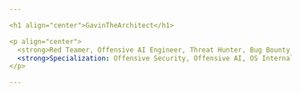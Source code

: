```yaml
---

<h1 align="center">GavinTheArchitect</h1>

<p align="center">
  <strong>Red Teamer, Offensive AI Engineer, Threat Hunter, Bug Bounty Hunter, Zero-Day Researcher, Offensive Security Architect, Leader.</strong><br>
  <strong>Specialization: Offensive Security, Offensive AI, OS Internals, Social Engineering, and OSINT</strong><br>
</p>

---
```

